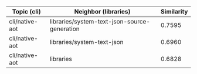 | Topic (cli) | Neighbor (libraries) | Similarity |
|-------------|-------------------|------------|
| cli/native-aot | libraries/system-text-json-source-generation | 0.7595 |
| cli/native-aot | libraries/system-text-json | 0.6960 |
| cli/native-aot | libraries | 0.6828 |
